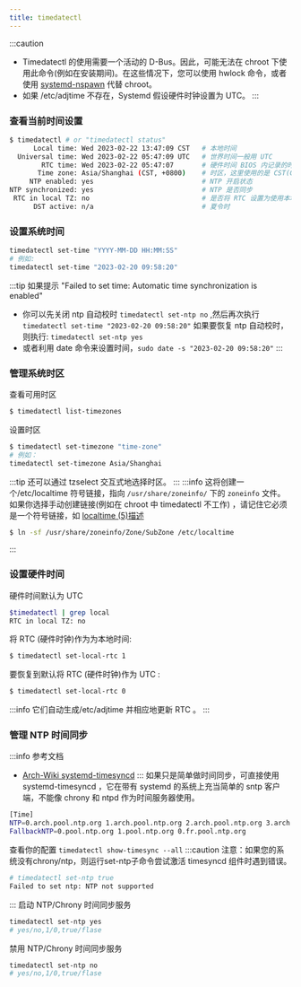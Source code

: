 ```yaml
---
title: timedatectl
---
```

:::caution
- Timedatectl 的使用需要一个活动的 D-Bus。因此，可能无法在 chroot 下使用此命令(例如在安装期间)。在这些情况下，您可以使用 hwlock 命令，或者使用 [systemd-nspawn](https://wiki.archlinux.org/title/Systemd-nspawn) 代替 chroot。
- 如果 /etc/adjtime 不存在，Systemd 假设硬件时钟设置为 UTC。
:::
### 查看当前时间设置
```bash title="timedatectl 输出解内容解释"
$ timedatectl # or "timedatectl status"
      Local time: Wed 2023-02-22 13:47:09 CST   # 本地时间
  Universal time: Wed 2023-02-22 05:47:09 UTC   # 世界时间一般用 UTC
        RTC time: Wed 2023-02-22 05:47:07       # 硬件时间 BIOS 内记录的时间
       Time zone: Asia/Shanghai (CST, +0800)	# 时区，这里使用的是 CST(China Standard Time 中国标准时间) 为东八区即 UTC+8
     NTP enabled: yes							# NTP 开启状态
NTP synchronized: yes							# NTP 是否同步
 RTC in local TZ: no							# 是否将 RTC 设置为使用本地时区而非 UTC（默认系统启动时把 RTC 设为 UTC ，本地时间为 UTC+时区。）
      DST active: n/a							# 夏令时
```
### 设置系统时间

```bash
timedatectl set-time "YYYY-MM-DD HH:MM:SS" 
# 例如: 
timedatectl set-time "2023-02-20 09:58:20"
```
:::tip
如果提示 "Failed to set time: Automatic time synchronization is enabled"  
- 你可以先关闭 ntp 自动校时 `timedatectl set-ntp no` ,然后再次执行 `timedatectl set-time "2023-02-20 09:58:20"`
如果要恢复 ntp 自动校时，则执行: `timedatectl set-ntp yes`  
- 或者利用 date 命令来设置时间，`sudo date -s "2023-02-20 09:58:20"`
:::


### 管理系统时区
查看可用时区
```bash
$ timedatectl list-timezones
```
设置时区
```bash
$ timedatectl set-timezone "time-zone" 
# 例如：
timedatectl set-timezone Asia/Shanghai
```
:::tip
还可以通过 tzselect 交互式地选择时区。
:::
:::info
这将创建一个/etc/localtime 符号链接，指向 `/usr/share/zoneinfo/` 下的 `zoneinfo` 文件。  
如果你选择手动创建链接(例如在 chroot 中 timedatectl 不工作) ，请记住它必须是一个符号链接，如 [localtime (5)描述](https://man.archlinux.org/man/localtime.5#DESCRIPTION)
```bash
$ ln -sf /usr/share/zoneinfo/Zone/SubZone /etc/localtime
```
:::

### 设置硬件时间

硬件时间默认为 UTC
```bash
$timedatectl | grep local
RTC in local TZ: no
```

将 RTC (硬件时钟)作为为本地时间:
```bash
$ timedatectl set-local-rtc 1
```

要恢复到默认将 RTC (硬件时钟)作为 UTC :
```bash
$ timedatectl set-local-rtc 0
```
:::info
它们自动生成/etc/adjtime 并相应地更新 RTC 。
:::

### 管理 NTP 时间同步
:::info 参考文档
- [Arch-Wiki systemd-timesyncd](https://wiki.archlinux.org/title/systemd-timesyncd)
:::
如果只是简单做时间同步，可直接使用 systemd-timesyncd ，它在带有 systemd 的系统上充当简单的 sntp 客户端，不能像 chrony 和 ntpd 作为时间服务器使用。

```bash title="/etc/systemd/timesyncd.conf or /etc/systemd/timesyncd.conf.d/local.conf"
[Time]
NTP=0.arch.pool.ntp.org 1.arch.pool.ntp.org 2.arch.pool.ntp.org 3.arch.pool.ntp.org
FallbackNTP=0.pool.ntp.org 1.pool.ntp.org 0.fr.pool.ntp.org
```
查看你的配置 `timedatectl show-timesync --all`
:::caution
注意：如果您的系统没有chrony/ntp，则运行set-ntp子命令尝试激活 timesyncd 组件时遇到错误。
```bash
# timedatectl set-ntp true
Failed to set ntp: NTP not supported
```
:::
启动 NTP/Chrony 时间同步服务
```bash
timedatectl set-ntp yes
# yes/no,1/0,true/flase
```
禁用 NTP/Chrony 时间同步服务
```bash
timedatectl set-ntp no
# yes/no,1/0,true/flase
```